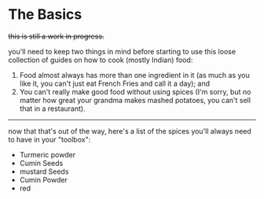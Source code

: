 # The Basics

~~this is still a work in progress.~~

you'll need to keep two things in mind before starting to use this loose collection of guides on how to cook (mostly Indian) food:

 1. Food almost always has more than one ingredient in it (as much as you like it, you can't just eat French Fries and call it a day); and
 2. You can't really make good food without using spices (I'm sorry, but no matter how great your grandma makes mashed potatoes, you can't sell that in a restaurant).

---

now that that's out of the way, here's a list of the spices you'll always need to have in your "toolbox":

 - Turmeric powder
 - Cumin Seeds
 - mustard Seeds
 - Cumin Powder
 - red 

<!--stackedit_data:
eyJoaXN0b3J5IjpbMTEwNTg1MzgzOSw0NDQ4NjAwMSwtMjEyND
QyMDI1OF19
-->
